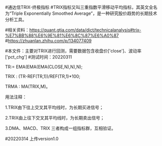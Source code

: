 #通达信TRIX-终极指标
#TRIX指标又叫三重指数平滑移动平均指标，其英文全名为“Triple Exponentially Smoothed Average”，是一种研究股价趋势的长期技术分析工具。

#相关资料：https://quant.gtja.com/data/dict/technicalanalysis#trix-%E7%BB%88%E6%9E%81%E6%8C%87%E6%A0%87
#https://zhuanlan.zhihu.com/p/134077409

#本文件：主要对TRIX进行回测，需要数据包含收盘价['close']、波动率['pct_chg']
#测试时间：20220311


TR:= EMA(EMA(EMA(CLOSE,N),N),N);

TRIX : (TR-REF(TR,1))/REF(TR,1)*100;

TRMA : MA(TRIX,M)。

用法注释：

1.TRIX由下往上交叉其平均线时，为长期买进信号；

2.TRIX由上往下交叉其平均线时，为长期卖出信号；

3.DMA、MACD、TRIX 三者构成一组指标群，互相验证。


#20220314
上传version1.0
